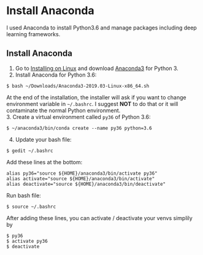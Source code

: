 # Install Anaconda
I used Anaconda to install Python3.6 and manage packages including deep learning frameworks.

## Install Anaconda
1. Go to [Installing on Linux](http://docs.anaconda.com/anaconda/install/linux/) and download [Anaconda3](https://www.anaconda.com/distribution/#linux) for Python 3.
2. Install Anaconda for Python 3.6:
```
$ bash ~/Downloads/Anaconda3-2019.03-Linux-x86_64.sh
```
At the end of the installation, the installer will ask if you want to change environment variable in `~/.bashrc`. I suggest **NOT** to do that or it will contaminate the normal Python environment.  
3. Create a virtual environment called `py36` of Python 3.6:
```
$ ~/anaconda3/bin/conda create --name py36 python=3.6
```
4. Update your bash file: 
```
$ gedit ~/.bashrc
```
Add these lines at the bottom:
```
alias py36="source ${HOME}/anaconda3/bin/activate py36"
alias activate="source ${HOME}/anaconda3/bin/activate"
alias deactivate="source ${HOME}/anaconda3/bin/deactivate"
```
Run bash file:
```
$ source ~/.bashrc
```
After adding these lines, you can activate / deactivate your venvs simplily by
```
$ py36
$ activate py36
$ deactivate
```
